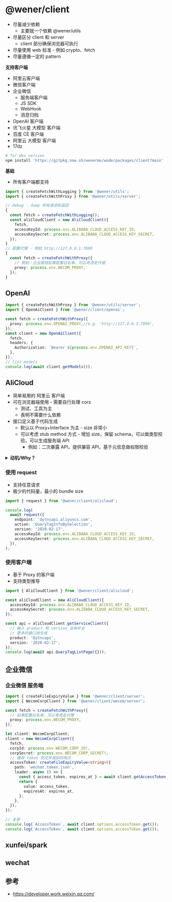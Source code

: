 # @wener/client

- 尽量减少依赖
  - 主要就一个依赖 @wener/utils
- 尽量区分 client 和 server
  - client 部分确保浏览器可执行
- 尽量使用 web 标准 - 例如 crypto、fetch
- 尽量遵循一定的 pattern

**支持客户端**

- 阿里云客户端
- 微信客户端
- 企业微信
  - 服务端客户端
  - JS SDK
  - WebHook
  - 消息归档
- OpenAI 客户端
- 讯飞火星 大模型 客户端
- 百度 CE 客户端
- 阿里云 大模型 客户端
- 17dz

```bash
# for dev version
npm install 'https://gitpkg.now.sh/wenerme/wode/packages/client?main'
```

<!--
pnpm add https://github.com/indexzero/forever/tarball/v0.5.6
github:user/repo

https://pnpm.io/cli/add#install-from-git-repository
wenerme/wode/packages/client#main
-->

**基础**

- 所有客户端都支持

```ts
import { createFetchWithLogging } from '@wener/utils';
import { createFetchWithProxy } from '@wener/utils/server';

// debug - dump 所有请求和返回
{
  const fetch = createFetchWithLogging();
  const aliCloudClient = new AliCloudClient({
    fetch,
    accessKeyId: process.env.ALIBABA_CLOUD_ACCESS_KEY_ID,
    accessKeySecret: process.env.ALIBABA_CLOUD_ACCESS_KEY_SECRET,
  });
}
// 配置代理 - 例如 http://127.0.0.1:7890
{
  const fetch = createFetchWithProxy({
    // 例如：企业微信如果配置白名单，可以考虑走代理
    proxy: process.env.WECOM_PROXY,
  });
}
```

## OpenAI

```ts
import { createFetchWithProxy } from '@wener/utils/server';
import { OpenAiClient } from '@wener/client/openai';

const fetch = createFetchWithProxy({
  proxy: process.env.OPENAI_PROXY,//e.g. 'http://127.0.0.1:7890',
});
const client = new OpenAiClient({
  fetch,
  headers: {
    Authorization: `Bearer ${process.env.OPENAI_API_KEY}`,
  },
});
// list models
console.log(await client.getModels());
```

## AliCloud

- 简单易用的 阿里云 客户端
- 可在浏览器端使用 - 需要自行处理 cors
  - 测试、工具为主
  - 表明不需要什么依赖
- 接口定义基于代码生成
  - 默认以 Proxy+Interface 为主 - size 非常小
  - 可以考虑 stub method 方式 - 增加 size，保留 schema，可以做类型校验，可以生成服务端 API
    - 例如：二次暴露 API，提供兼容 API，基于元信息做权限校验

<details>
<summary><b>动机/Why？</b></summary>

1. 阿里云的客户端质量非常的差

- @alicloud/openapi-client 一个文件、一个包
  - **19** 个依赖
  - 最基础的依赖，可能要做非常多的兼容，所有都揉在一起，导致包很大 - 180kB/ gzip 42kB
  - 代码质量非常差，非常多 Utils.xyz 调用
    - https://www.unpkg.com/browse/@alicloud/openapi-client@0.4.6/src/client.ts 有 242 处 `Util.`
- @alicloud/openapi-utils 一个文件、一个包
- 每个服务单独的包
  - 但每个包内极少的内容 https://github.com/aliyun/alibabacloud-typescript-sdk/
  - 大多都是校验/模型定义相关 - 非常冗长
  - 例如 https://github.com/aliyun/alibabacloud-typescript-sdk/blob/master/ocr-api-20210707/src/client.ts
    - 11404 行代码, 无文档, 编译后 288KB, minify 后 140KB, **21** 个依赖
    -
    对应 [src/alicloud/OcrV20210707.ts](https://github.com/wenerme/wode/blob/main/packages/client/src/alicloud/OcrV20210707.ts)
      - 4419 行代码，主要是 markdown 文档，编译后 0KB （纯类型定义）
- tea 校验我觉得很差 @alicloud/tea-util

2. 阿里云的 API 文档质量非常的差

- 例如 https://help.aliyun.com/zh/sdk/product-overview/v3-request-structure-and-signature
  - 签名文档里的 Demo 都对不上，最终产出的的 SignedHeaders 和 Signature 不一致
  - 导致怀疑是自己的问题
- API explorer 质量差 - 我就只想要看到 curl 怎么执行的，但实际看不到请求目标、URL、头 等信息
- 返回的 DEBUG 链接当前用户 也打不开

3. 我只想要发起一些简单的请求，按需封装结构，请求简单透明，客户端易用

</details>

### 使用 request

- 支持任意请求
- 极少的代码量，最小的 bundle size

```ts
import { request } from '@wener/client/alicloud';

console.log(
  await request({
    endpoint: 'dytnsapi.aliyuncs.com',
    action: 'QueryTagInfoBySelection',
    version: '2020-02-17',
    accessKeyId: process.env.ALIBABA_CLOUD_ACCESS_KEY_ID,
    accessKeySecret: process.env.ALIBABA_CLOUD_ACCESS_KEY_SECRET,
  }),
);
```

### 使用客户端

- 基于 Proxy 的客户端
- 支持类型推导

```ts
import { AliCloudClient } from '@wener/client/alicloud';

const aliCloudClient = new AliCloudClient({
  accessKeyId: process.env.ALIBABA_CLOUD_ACCESS_KEY_ID,
  accessKeySecret: process.env.ALIBABA_CLOUD_ACCESS_KEY_SECRET,
});

const api = aliCloudClient.getServiceClient({
  // 输入 product 和 version 会有补全
  // 更多的接口待生成
  product: 'Dytnsapi',
  version: '2020-02-17',
});
console.log(await api.QueryTagListPage({}));
```

## 企业微信

### 企业微信 服务端

```ts
import { createFileExpiryValue } from '@wener/client/server';
import { WecomCorpClient } from '@wener/client/wecom/server';

const fetch = createFetchWithProxy({
  // 如果配置白名单，可以考虑走代理
  proxy: process.env.WECOM_PROXY,
});

let client: WecomCorpClient;
client = new WecomCorpClient({
  fetch,
  corpId: process.env.WECOM_CORP_ID!,
  corpSecret: process.env.WECOM_CORP_SECRET!,
  // 缓存 token 到文件或别的地方
  accessToken: createFileExpiryValue<string>({
    path: 'wechat.token.json',
    loader: async () => {
      const { access_token, expires_at } = await client.getAccessToken();
      return {
        value: access_token,
        expiresAt: expires_at,
      };
    },
  }),
});

// 复用
console.log(`AccessToken`, await client.options.accessToken.get());
console.log(`AccessToken`, await client.options.accessToken.get());
```

## xunfei/spark

## wechat

## 参考

- https://developer.work.weixin.qq.com/
